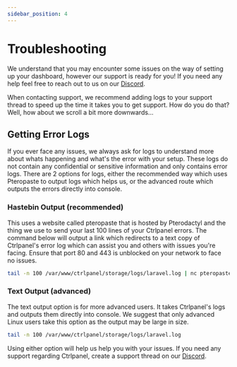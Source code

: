 ```yaml
---
sidebar_position: 4
---
```


# Troubleshooting

We understand that you may encounter some issues on the way of setting up your dashboard, however our support is ready for you! If you need any help feel free to reach out to us on our [Discord](https://discord.gg/ctrlpanel-gg-787829714483019826).

When contacting support, we recommend adding logs to your support thread to speed up the time it takes you to get support. How do you do that? Well, how about we scroll a bit more downwards...

## Getting Error Logs

If you ever face any issues, we always ask for logs to understand more about whats happening and what's the error with your setup. These logs do not contain any confidential or sensitive information and only contains error logs. There are 2 options for logs, either the recommended way which uses Pteropaste to output logs which helps us, or the advanced route which outputs the errors directly into console.

### Hastebin Output (recommended)

This uses a website called pteropaste that is hosted by Pterodactyl and the thing we use to send your last 100 lines of your Ctrlpanel errors. The command below will output a link which redirects to a text copy of Ctrlpanel's error log which can assist you and others with issues you're facing. Ensure that port 80 and 443 is unblocked on your network to face no issues.

```bash
tail -n 100 /var/www/ctrlpanel/storage/logs/laravel.log | nc pteropaste.com 99
```

### Text Output (advanced)

The text output option is for more advanced users. It takes Ctrlpanel's logs and outputs them directly into console. We suggest that only advanced Linux users take this option as the output may be large in size.

```bash
tail -n 100 /var/www/ctrlpanel/storage/logs/laravel.log
```

Using either option will help us help you with your issues. If you need any support regarding Ctrlpanel, create a support thread on our [Discord](https://discord.gg/ctrlpanel-gg-787829714483019826).
